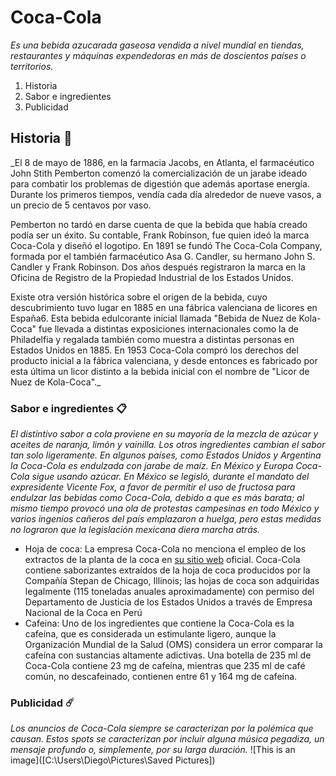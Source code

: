 # Coca-Cola

_Es una bebida azucarada gaseosa vendida a nivel mundial en tiendas, restaurantes y máquinas expendedoras en más de doscientos países o territorios._

1. Historia
2. Sabor e ingredientes 
3. Publicidad



## Historia 🚀

_El 8 de mayo de 1886, en la farmacia Jacobs, en Atlanta, el farmacéutico John Stith Pemberton comenzó la comercialización de un jarabe ideado para combatir los problemas de digestión que además aportase energía. Durante los primeros tiempos, vendía cada día alrededor de nueve vasos, a un precio de 5 centavos por vaso.

Pemberton no tardó en darse cuenta de que la bebida que había creado podía ser un éxito. Su contable, Frank Robinson, fue quien ideó la marca Coca-Cola y diseñó el logotipo. En 1891 se fundó The Coca-Cola Company, formada por el también farmacéutico Asa G. Candler, su hermano John S. Candler y Frank Robinson. Dos años después registraron la marca en la Oficina de Registro de la Propiedad Industrial de los Estados Unidos.

Existe otra versión histórica sobre el origen de la bebida, cuyo descubrimiento tuvo lugar en 1885 en una fábrica valenciana de licores en España6. Esta bebida edulcorante inicial llamada "Bebida de Nuez de Kola-Coca" fue llevada a distintas exposiciones internacionales como la de Philadelfia y regalada también como muestra a distintas personas en Estados Unidos en 1885. En 1953 Coca-Cola compró los derechos del producto inicial a la fábrica valenciana, y desde entonces es fabricado por esta última un licor distinto a la bebida inicial con el nombre de "Licor de Nuez de Kola-Coca"._


### Sabor e ingredientes 📋

_El distintivo sabor a cola proviene en su mayoría de la mezcla de azúcar y aceites de naranja, limón y vainilla. Los otros ingredientes cambian el sabor tan solo ligeramente. En algunos países, como Estados Unidos y Argentina la Coca-Cola es endulzada con jarabe de maíz. En México y Europa Coca-Cola sigue usando azúcar. En México se legisló, durante el mandato del expresidente Vicente Fox, a favor de permitir el uso de fructosa para endulzar las bebidas como Coca-Cola, debido a que es más barata; al mismo tiempo provocó una ola de protestas campesinas en todo México y varios ingenios cañeros del país emplazaron a huelga, pero estas medidas no lograron que la legislación mexicana diera marcha atrás._

* Hoja de coca: La empresa Coca-Cola no menciona el empleo de los extractos de la planta de la coca en [su sitio web](https://www.cocacolaespana.es/) oficial. Coca-Cola contiene saborizantes extraídos de la hoja de coca producidos por la Compañía Stepan de Chicago, Illinois; las hojas de coca son adquiridas legalmente (115 toneladas anuales aproximadamente) con permiso del Departamento de Justicia de los Estados Unidos a través de Empresa Nacional de la Coca en Perú
* Cafeina: Uno de los ingredientes que contiene la Coca-Cola es la cafeína, que es considerada un estimulante ligero, aunque la Organización Mundial de la Salud (OMS) considera un error comparar la cafeína con sustancias altamente adictivas. Una botella de 235 ml de Coca-Cola contiene 23 mg de cafeína, mientras que 235 ml de café común, no descafeinado, contienen entre 61 y 164 mg de cafeína.

### Publicidad ☄️

_Los anuncios de Coca-Cola siempre se caracterizan por la polémica que causan. Estos spots se caracterizan por incluir alguna música pegadiza, un mensaje profundo o, simplemente, por su larga duración._
![This is an image]([C:\Users\Diego\Pictures\Saved Pictures])
